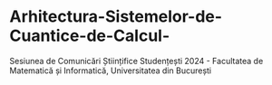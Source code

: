 # Arhitectura-Sistemelor-de-Cuantice-de-Calcul-
Sesiunea de Comunicări Științifice Studențești  2024 - Facultatea de Matematică și Informatică, Universitatea din București
